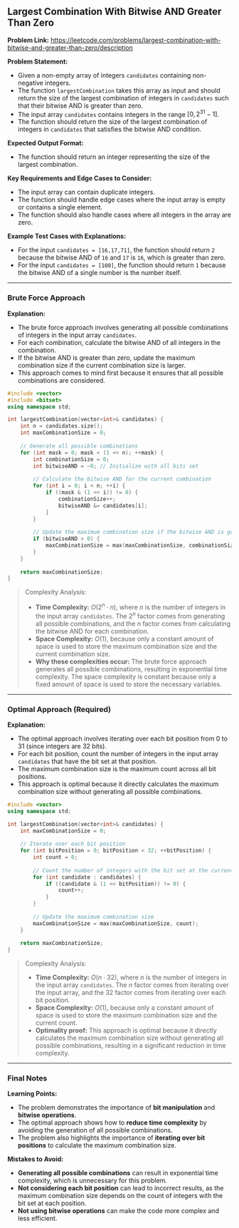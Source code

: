 ## Largest Combination With Bitwise AND Greater Than Zero

**Problem Link:** https://leetcode.com/problems/largest-combination-with-bitwise-and-greater-than-zero/description

**Problem Statement:**
- Given a non-empty array of integers `candidates` containing non-negative integers.
- The function `largestCombination` takes this array as input and should return the size of the largest combination of integers in `candidates` such that their bitwise AND is greater than zero.
- The input array `candidates` contains integers in the range $[0, 2^{31} - 1]$.
- The function should return the size of the largest combination of integers in `candidates` that satisfies the bitwise AND condition.

**Expected Output Format:**
- The function should return an integer representing the size of the largest combination.

**Key Requirements and Edge Cases to Consider:**
- The input array can contain duplicate integers.
- The function should handle edge cases where the input array is empty or contains a single element.
- The function should also handle cases where all integers in the array are zero.

**Example Test Cases with Explanations:**
- For the input `candidates = [16,17,71]`, the function should return `2` because the bitwise AND of `16` and `17` is `16`, which is greater than zero.
- For the input `candidates = [100]`, the function should return `1` because the bitwise AND of a single number is the number itself.

---

### Brute Force Approach

**Explanation:**
- The brute force approach involves generating all possible combinations of integers in the input array `candidates`.
- For each combination, calculate the bitwise AND of all integers in the combination.
- If the bitwise AND is greater than zero, update the maximum combination size if the current combination size is larger.
- This approach comes to mind first because it ensures that all possible combinations are considered.

```cpp
#include <vector>
#include <bitset>
using namespace std;

int largestCombination(vector<int>& candidates) {
    int n = candidates.size();
    int maxCombinationSize = 0;
    
    // Generate all possible combinations
    for (int mask = 0; mask < (1 << n); ++mask) {
        int combinationSize = 0;
        int bitwiseAND = ~0; // Initialize with all bits set
        
        // Calculate the bitwise AND for the current combination
        for (int i = 0; i < n; ++i) {
            if ((mask & (1 << i)) != 0) {
                combinationSize++;
                bitwiseAND &= candidates[i];
            }
        }
        
        // Update the maximum combination size if the bitwise AND is greater than zero
        if (bitwiseAND > 0) {
            maxCombinationSize = max(maxCombinationSize, combinationSize);
        }
    }
    
    return maxCombinationSize;
}
```

> Complexity Analysis:
> - **Time Complexity:** $O(2^n \cdot n)$, where $n$ is the number of integers in the input array `candidates`. The $2^n$ factor comes from generating all possible combinations, and the $n$ factor comes from calculating the bitwise AND for each combination.
> - **Space Complexity:** $O(1)$, because only a constant amount of space is used to store the maximum combination size and the current combination size.
> - **Why these complexities occur:** The brute force approach generates all possible combinations, resulting in exponential time complexity. The space complexity is constant because only a fixed amount of space is used to store the necessary variables.

---

### Optimal Approach (Required)

**Explanation:**
- The optimal approach involves iterating over each bit position from 0 to 31 (since integers are 32 bits).
- For each bit position, count the number of integers in the input array `candidates` that have the bit set at that position.
- The maximum combination size is the maximum count across all bit positions.
- This approach is optimal because it directly calculates the maximum combination size without generating all possible combinations.

```cpp
#include <vector>
using namespace std;

int largestCombination(vector<int>& candidates) {
    int maxCombinationSize = 0;
    
    // Iterate over each bit position
    for (int bitPosition = 0; bitPosition < 32; ++bitPosition) {
        int count = 0;
        
        // Count the number of integers with the bit set at the current position
        for (int candidate : candidates) {
            if ((candidate & (1 << bitPosition)) != 0) {
                count++;
            }
        }
        
        // Update the maximum combination size
        maxCombinationSize = max(maxCombinationSize, count);
    }
    
    return maxCombinationSize;
}
```

> Complexity Analysis:
> - **Time Complexity:** $O(n \cdot 32)$, where $n$ is the number of integers in the input array `candidates`. The $n$ factor comes from iterating over the input array, and the $32$ factor comes from iterating over each bit position.
> - **Space Complexity:** $O(1)$, because only a constant amount of space is used to store the maximum combination size and the current count.
> - **Optimality proof:** This approach is optimal because it directly calculates the maximum combination size without generating all possible combinations, resulting in a significant reduction in time complexity.

---

### Final Notes

**Learning Points:**
- The problem demonstrates the importance of **bit manipulation** and **bitwise operations**.
- The optimal approach shows how to **reduce time complexity** by avoiding the generation of all possible combinations.
- The problem also highlights the importance of **iterating over bit positions** to calculate the maximum combination size.

**Mistakes to Avoid:**
- **Generating all possible combinations** can result in exponential time complexity, which is unnecessary for this problem.
- **Not considering each bit position** can lead to incorrect results, as the maximum combination size depends on the count of integers with the bit set at each position.
- **Not using bitwise operations** can make the code more complex and less efficient.